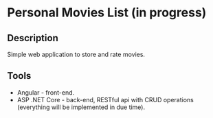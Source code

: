 # Personal Movies List (in progress)
## Description
Simple web application to store and rate movies.
## Tools
* Angular - front-end.
* ASP .NET Core - back-end, RESTful api with CRUD operations (everything will be implemented in due time).
